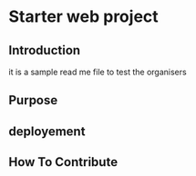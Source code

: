 # Starter web project

## Introduction

it is a sample read me file to test the organisers

## Purpose

## deployement

## How To Contribute